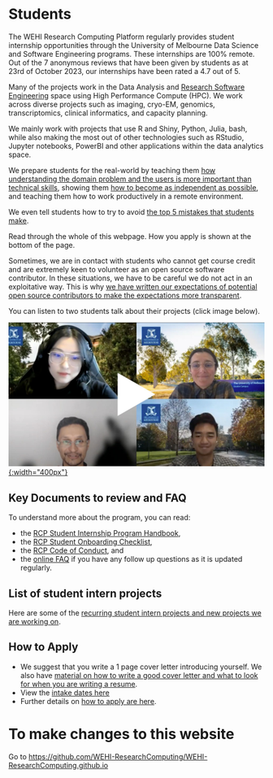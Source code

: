 # Students

The WEHI Research Computing Platform regularly provides student internship opportunities through the University of Melbourne Data Science and Software Engineering programs. These internships are 100% remote. Out of the 7 anonymous reviews that have been given by students as at 23rd of October 2023, our internships have been rated a 4.7 out of 5.

Many of the projects work in the Data Analysis and [Research Software Engineering](https://rse-aunz.github.io/) space using High Performance Compute (HPC). We work across diverse projects such as imaging, cryo-EM, genomics, transcriptomics, clinical informatics, and capacity planning.

We mainly work with projects that use R and Shiny, Python, Julia, bash, while also making the most out of other technologies such as RStudio, Jupyter notebooks, PowerBI and other applications within the data analytics space.

We prepare students for the real-world by teaching them [how understanding the domain problem and the users is more important than technical skills](complex-projects), showing them [how to become as independent as possible](faq#you-ask-us-to-be-as-independent-as-possible-how-can-we-do-that), and teaching them how to work productively in a remote environment.

We even tell students how to try to avoid [the top 5 mistakes that students make](top-5-mistakes).

Read through the whole of this webpage. How you apply is shown at the bottom of the page.

Sometimes, we are in contact with students who cannot get course credit and are extremely keen to volunteer as an open source software contributor. In these situations, we have to be careful we do not act in an exploitative way. This is why [we have written our expectations of potential open source contributors to make the expectations more transparent](/expectations_open_source_contributors). 

You can listen to two students talk about their projects (click image below).

[![Symposium image of four people on a virtual call](/assets/symposium.jpeg){:width="400px"}](https://www.youtube.com/watch?v=QVMrIFLXOFw)

## Key Documents to review and FAQ

To understand more about the program, you can read:
- the [RCP Student Internship Program Handbook](https://figshare.com/articles/presentation/Research_Computing_Platform_Student_Internship_Handbook/21259467),
- the [RCP Student Onboarding Checklist](https://figshare.com/articles/online_resource/RDM_0138_RCP_Student_Onboarding_Checklist/23280815),
- the [RCP Code of Conduct](/code-of-conduct), and
- the [online FAQ](faq) if you have any follow up questions as it is updated regularly.


## List of student intern projects

Here are some of the [recurring student intern projects and new projects we are working on](project-wikis).

## How to Apply


- We suggest that you write a 1 page cover letter introducing yourself. We also have [material on how to write a good cover letter and what to look for when you are writing a resume](https://doi.org/10.6084/m9.figshare.21057535.v2).
- View the [intake dates here](intake_dates) 
- Further details on [how to apply are here](how-to-apply).


# To make changes to this website

Go to https://github.com/WEHI-ResearchComputing/WEHI-ResearchComputing.github.io
